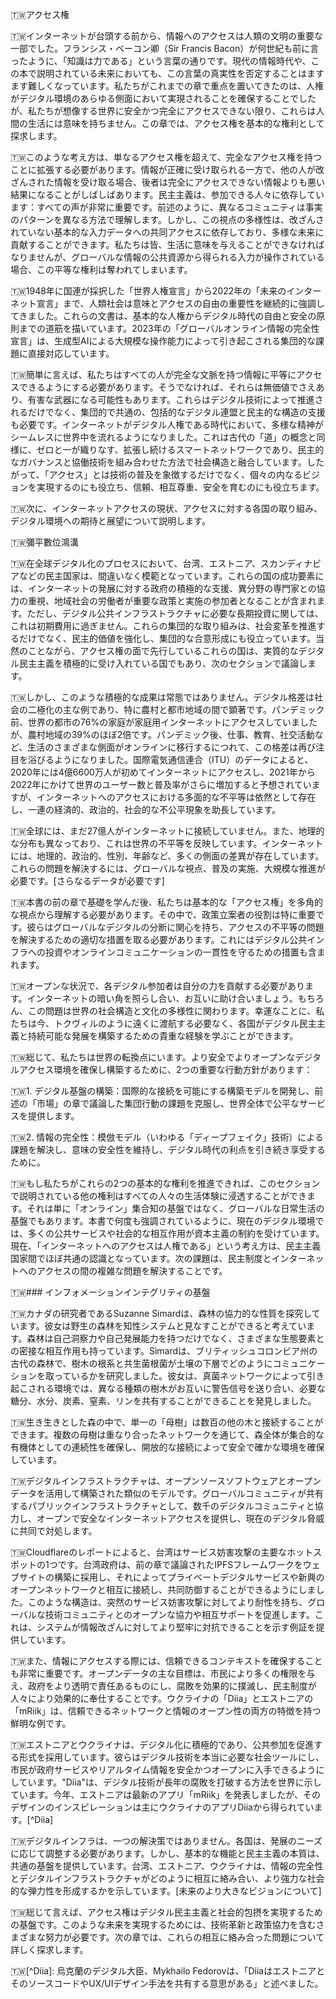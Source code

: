 🇹🇼アクセス権

🇹🇼インターネットが台頭する前から、情報へのアクセスは人類の文明の重要な一部でした。フランシス・ベーコン卿（Sir Francis Bacon）が何世紀も前に言ったように、「知識は力である」という言葉の通りです。現代の情報時代や、この本で説明されている未来においても、この言葉の真実性を否定することはますます難しくなっています。私たちがこれまでの章で重点を置いてきたのは、人権がデジタル環境のあらゆる側面において実現されることを確保することでしたが、私たちが想像する世界に安全かつ完全にアクセスできない限り、これらは人間の生活には意味を持ちません。この章では、アクセス権を基本的な権利として探求します。

🇹🇼このような考え方は、単なるアクセス権を超えて、完全なアクセス権を持つことに拡張する必要があります。情報が正確に受け取られる一方で、他の人が改ざんされた情報を受け取る場合、後者は完全にアクセスできない情報よりも悪い結果になることがしばしばあります。民主主義は、参加できる人々に依存しています：すべての声が非常に重要です。前述のように、異なるコミュニティは事実のパターンを異なる方法で理解します。しかし、この視点の多様性は、改ざんされていない基本的な入力データへの共同アクセスに依存しており、多様な未来に貢献することができます。私たちは皆、生活に意味を与えることができなければなりませんが、グローバルな情報の公共資源から得られる入力が操作されている場合、この平等な権利は奪われてしまいます。

🇹🇼1948年に国連が採択した「世界人権宣言」から2022年の「未来のインターネット宣言」まで、人類社会は意味とアクセスの自由の重要性を継続的に強調してきました。これらの文書は、基本的な人権からデジタル時代の自由と安全の原則までの道筋を描いています。2023年の「グローバルオンライン情報の完全性宣言」は、生成型AIによる大規模な操作能力によって引き起こされる集団的な課題に直接対応しています。

🇹🇼簡単に言えば、私たちはすべての人が完全な文脈を持つ情報に平等にアクセスできるようにする必要があります。そうでなければ、それらは無価値でさえあり、有害な武器になる可能性もあります。これらはデジタル技術によって推進されるだけでなく、集団的で共通の、包括的なデジタル連盟と民主的な構造の支援も必要です。インターネットがデジタル人権である時代において、多様な精神がシームレスに世界中を流れるようになりました。これは古代の「道」の概念と同様に、ゼロと一が織りなす、拡張し続けるスマートネットワークであり、民主的なガバナンスと協働技術を組み合わせた方法で社会構造と融合しています。したがって、「アクセス」とは技術の普及を象徴するだけでなく、個々の内なるビジョンを実現するのにも役立ち、信頼、相互尊重、安全を育むのにも役立ちます。

🇹🇼次に、インターネットアクセスの現状、アクセスに対する各国の取り組み、デジタル環境への期待と展望について説明します。

🇹🇼彌平數位鴻溝

🇹🇼在全球デジタル化のプロセスにおいて、台湾、エストニア、スカンディナビアなどの民主国家は、間違いなく模範となっています。これらの国の成功要素には、インターネットの発展に対する政府の積極的な支援、異分野の専門家との協力の重視、地域社会の労働者が重要な政策と実施の参加者となることが含まれます。ただし、デジタル公共インフラストラクチャに必要な長期投資に関しては、これは初期費用に過ぎません。これらの集団的な取り組みは、社会変革を推進するだけでなく、民主的価値を強化し、集団的な合意形成にも役立っています。当然のことながら、アクセス権の面で先行しているこれらの国は、実質的なデジタル民主主義を積極的に受け入れている国でもあり、次のセクションで議論します。

🇹🇼しかし、このような積極的な成果は常態ではありません。デジタル格差は社会の二極化の主な例であり、特に農村と都市地域の間で顕著です。パンデミック前、世界の都市の76%の家庭が家庭用インターネットにアクセスしていましたが、農村地域の39%のほぼ2倍です。パンデミック後、仕事、教育、社交活動など、生活のさまざまな側面がオンラインに移行するにつれて、この格差は再び注目を浴びるようになりました。国際電気通信連合（ITU）のデータによると、2020年には4億6600万人が初めてインターネットにアクセスし、2021年から2022年にかけて世界のユーザー数と普及率がさらに増加すると予想されていますが、インターネットへのアクセスにおける多面的な不平等は依然として存在し、一連の経済的、政治的、社会的な不公平現象を助長しています。

🇹🇼全球には、まだ27億人がインターネットに接続していません。また、地理的な分布も異なっており、これは世界の不平等を反映しています。インターネットには、地理的、政治的、性別、年齢など、多くの側面の差異が存在しています。これらの問題を解決するには、グローバルな視点、普及の実施、大規模な推進が必要です。[さらなるデータが必要です]

🇹🇼本書の前の章で基礎を学んだ後、私たちは基本的な「アクセス権」を多角的な視点から理解する必要があります。その中で、政策立案者の役割は特に重要です。彼らはグローバルなデジタルの分断に関心を持ち、アクセスの不平等の問題を解決するための適切な措置を取る必要があります。これにはデジタル公共インフラへの投資やオンラインコミュニケーションの一貫性を守るための措置も含まれます。

🇹🇼オープンな状況で、各デジタル参加者は自分の力を貢献する必要があります。インターネットの暗い角を照らし合い、お互いに助け合いましょう。もちろん、この問題は世界の社会構造と文化の多様性に関わります。幸運なことに、私たちは今、トクヴィルのように遠くに渡航する必要なく、各国がデジタル民主主義と持続可能な発展を構築するための貴重な経験を学ぶことができます。

🇹🇼総じて、私たちは世界の転換点にいます。より安全でよりオープンなデジタルアクセス環境を確保し構築するために、2つの重要な行動方針があります：

🇹🇼1. デジタル基盤の構築：国際的な接続を可能にする構築モデルを開発し、前述の「市場」の章で議論した集団行動の課題を克服し、世界全体で公平なサービスを提供します。

🇹🇼2. 情報の完全性：模倣モデル（いわゆる「ディープフェイク」技術）による課題を解決し、意味の安全性を維持し、デジタル時代の利点を引き続き享受するために。

🇹🇼もし私たちがこれらの2つの基本的な権利を推進できれば、このセクションで説明されている他の権利はすべての人々の生活体験に浸透することができます。それは単に「オンライン」集合知の基盤ではなく、グローバルな日常生活の基盤でもあります。本書で何度も強調されているように、現在のデジタル環境では、多くの公共サービスや社会的な相互作用が資本主義の制約を受けています。現在、「インターネットへのアクセスは人権である」という考え方は、民主主義国家間でほぼ共通の認識となっています。次の課題は、民主制度とインターネットへのアクセスの間の複雑な問題を解決することです。

🇹🇼### インフォメーションインテグリティの基盤

🇹🇼カナダの研究者であるSuzanne Simardは、森林の協力的な性質を探究しています。彼女は野生の森林を知性システムと見なすことができると考えています。森林は自己洞察力や自己発展能力を持つだけでなく、さまざまな生態要素との密接な相互作用も持っています。Simardは、ブリティッシュコロンビア州の古代の森林で、樹木の根系と共生菌根菌が土壌の下層でどのようにコミュニケーションを取っているかを研究しました。彼女は、真菌ネットワークによって引き起こされる環境では、異なる種類の樹木がお互いに警告信号を送り合い、必要な糖分、水分、炭素、窒素、リンを共有することができることを発見しました。

🇹🇼生き生きとした森の中で、単一の「母樹」は数百の他の木と接続することができます。複数の母樹は重なり合ったネットワークを通じて、森全体が集合的な有機体としての連続性を確保し、開放的な接続によって安全で確かな環境を確保しています。

🇹🇼デジタルインフラストラクチャは、オープンソースソフトウェアとオープンデータを活用して構築された類似のモデルです。グローバルコミュニティが共有するパブリックインフラストラクチャとして、数千のデジタルコミュニティと協力し、オープンで安全なインターネットアクセスを提供し、現在のデジタル脅威に共同で対処します。

🇹🇼Cloudflareのレポートによると、台湾はサービス妨害攻撃の主要なホットスポットの1つです。台湾政府は、前の章で議論されたIPFSフレームワークをウェブサイトの構築に採用し、それによってプライベートデジタルサービスや新興のオープンネットワークと相互に接続し、共同防御することができるようにしました。このような構造は、突然のサービス妨害攻撃に対してより耐性を持ち、グローバルな技術コミュニティとのオープンな協力や相互サポートを促進します。これは、システムが情報改ざんに対してより堅牢に対抗できることを示す例証を提供しています。

🇹🇼また、情報にアクセスする際には、信頼できるコンテキストを確保することも非常に重要です。オープンデータの主な目標は、市民により多くの権限を与え、政府をより透明で責任あるものにし、腐敗を効果的に撲滅し、民主制度が人々により効果的に奉仕することです。ウクライナの「Diia」とエストニアの「mRiik」は、信頼できるネットワークと情報のオープン性の両方の特徴を持つ鮮明な例です。

🇹🇼エストニアとウクライナは、デジタル化に積極的であり、公共参加を促進する形式を採用しています。彼らはデジタル技術を本当に必要な社会ツールにし、市民が政府サービスやリアルタイム情報を安全かつオープンに入手できるようにしています。"Diia"は、デジタル技術が長年の腐敗を打破する方法を世界に示しています。今年、エストニアは最新のアプリ「mRiik」を発表しましたが、そのデザインのインスピレーションは主にウクライナのアプリDiiaから得られています。[^Diia]

🇹🇼デジタルインフラは、一つの解決策ではありません。各国は、発展のニーズに応じて調整する必要があります。しかし、基本的な機能と民主主義の本質は、共通の基盤を提供しています。台湾、エストニア、ウクライナは、情報の完全性とデジタルインフラストラクチャがどのように相互に絡み合い、より強力な社会的な弾力性を形成するかを示しています。[未来のより大きなビジョンについて]

🇹🇼総じて言えば、アクセス権はデジタル民主主義と社会的包摂を実現するための基盤です。このような未来を実現するためには、技術革新と政策協力を含むさまざまな努力が必要です。次の章では、これらの相互に絡み合った問題について詳しく探求します。

🇹🇼[^Diia]: 烏克蘭のデジタル大臣、Mykhailo Fedorovは、「DiiaはエストニアとそのソースコードやUX/UIデザイン手法を共有する意思がある」と述べました。
